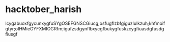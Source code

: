 # hacktober_harish
lcygabuoxfgycunxygfuSYgOSEFGNSCGiucg;osfugflzbfgiguzlulkzuh;khfmoifgtyr;oIHMieGYFXMIOGRfm;igufzsdgynflbxycgfbukygfuskzcygfiuasdgfusdgfiusgf
